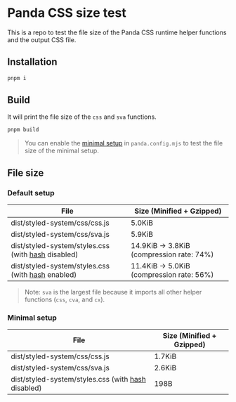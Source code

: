 # Panda CSS size test

This is a repo to test the file size of the Panda CSS runtime helper functions and the output CSS file.

## Installation

```bash
pnpm i
```

## Build

It will print the file size of the `css` and `sva` functions.

```bash
pnpm build
```

> You can enable the [minimal setup](https://panda-css.com/docs/guides/minimal-setup) in `panda.config.mjs` to test the file size of the minimal setup.

## File size

### Default setup

| File                                                                                                    | Size (Minified + Gzipped)                 |
| ------------------------------------------------------------------------------------------------------- | ----------------------------------------- |
| dist/styled-system/css/css.js                                                                           | 5.0KiB                                    |
| dist/styled-system/css/sva.js                                                                           | 5.9KiB                                    |
| dist/styled-system/styles.css (with [hash](https://panda-css.com/docs/references/config#hash) disabled) | 14.9KiB -> 3.8KiB (compression rate: 74%) |
| dist/styled-system/styles.css (with [hash](https://panda-css.com/docs/references/config#hash) enabled)  | 11.4KiB -> 5.0KiB (compression rate: 56%) |

> Note: `sva` is the largest file because it imports all other helper functions (`css`, `cva`, and `cx`).

### Minimal setup

| File                                                                                                    | Size (Minified + Gzipped) |
| ------------------------------------------------------------------------------------------------------- | ------------------------- |
| dist/styled-system/css/css.js                                                                           | 1.7KiB                    |
| dist/styled-system/css/sva.js                                                                           | 2.6KiB                    |
| dist/styled-system/styles.css (with [hash](https://panda-css.com/docs/references/config#hash) disabled) | 198B                      |
